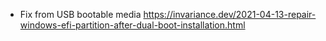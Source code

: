 - Fix from USB bootable media https://invariance.dev/2021-04-13-repair-windows-efi-partition-after-dual-boot-installation.html